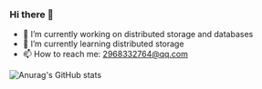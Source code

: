 ### Hi there 👋

<!--
**pengpengSir/pengpengSir** is a ✨ _special_ ✨ repository because its `README.md` (this file) appears on your GitHub profile.

Here are some ideas to get you started:
-->
- 🔭 I’m currently working on distributed storage and databases
- 🌱 I’m currently learning distributed storage
- 📫 How to reach me: 2968332764@qq.com
<!--
- 👯 I’m looking to collaborate on ...
- 🤔 I’m looking for help with ...
- 💬 Ask me about ...
- 😄 Pronouns: ...
- ⚡ Fun fact: ...
-->

![Anurag's GitHub stats](https://github-readme-stats.vercel.app/api?username=pengpengSir&theme=dark&show_icons=true)
